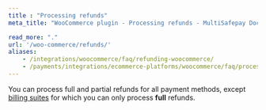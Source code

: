 ```yaml
---
title : "Processing refunds"
meta_title: "WooCommerce plugin - Processing refunds - MultiSafepay Docs"

read_more: "."
url: '/woo-commerce/refunds/'
aliases: 
    - /integrations/woocommerce/faq/refunding-woocommerce/
    - /payments/integrations/ecommerce-platforms/woocommerce/faq/processing-refunds/
---
```


You can process full and partial refunds for all payment methods, except [billing suites](/payments/methods/billing-suite) for which you can only process **full** refunds.


